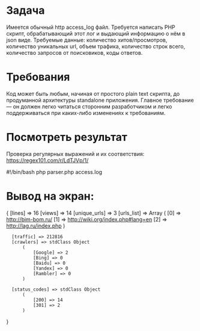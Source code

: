 # Задача

Имеется обычный http access_log файл.
Требуется написать PHP скрипт, обрабатывающий этот лог и выдающий информацию о нём в json виде.
Требуемые данные: количество хитов/просмотров, количество уникальных url, объем трафика, количество строк всего, количество запросов от поисковиков, коды ответов.


# Требования

Код может быть любым, начиная от простого plain text скрипта, до продуманной архитектуры standalone приложения.
Главное требование — он должен легко читаться сторонним разработчиком и легко поддерживаться при каких-либо изменениях к требованиям.



# Посмотреть результат

Проверка регулярных выражений и их соответствия:
https://regex101.com/r/LdTJVp/1/

#!/bin/bash
php parser.php access.log

# Вывод на экран:
{
  [lines] => 16
      [views] => 14
      [unique_urls] => 3
      [urls_list] => Array
          (
              [0] => http://bim-bom.ru/
              [1] => http://wiki.org/index.php#lang=en
              [2] => http://lag.ru/index.php
          )

      [traffic] => 212816
      [crawlers] => stdClass Object
          (
              [Google] => 2
              [Bing] => 0
              [Baidu] => 0
              [Yandex] => 0
              [Rambler] => 0
          )

      [status_codes] => stdClass Object
          (
              [200] => 14
              [301] => 2
          )
}